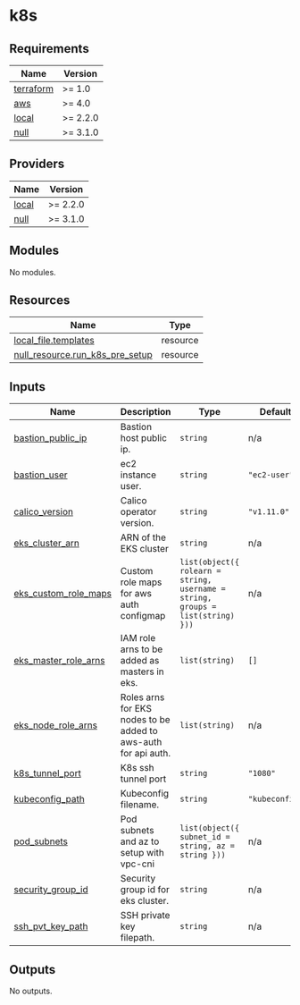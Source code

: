 # k8s

<!-- BEGINNING OF PRE-COMMIT-TERRAFORM DOCS HOOK -->
## Requirements

| Name | Version |
|------|---------|
| <a name="requirement_terraform"></a> [terraform](#requirement\_terraform) | >= 1.0 |
| <a name="requirement_aws"></a> [aws](#requirement\_aws) | >= 4.0 |
| <a name="requirement_local"></a> [local](#requirement\_local) | >= 2.2.0 |
| <a name="requirement_null"></a> [null](#requirement\_null) | >= 3.1.0 |

## Providers

| Name | Version |
|------|---------|
| <a name="provider_local"></a> [local](#provider\_local) | >= 2.2.0 |
| <a name="provider_null"></a> [null](#provider\_null) | >= 3.1.0 |

## Modules

No modules.

## Resources

| Name | Type |
|------|------|
| [local_file.templates](https://registry.terraform.io/providers/hashicorp/local/latest/docs/resources/file) | resource |
| [null_resource.run_k8s_pre_setup](https://registry.terraform.io/providers/hashicorp/null/latest/docs/resources/resource) | resource |

## Inputs

| Name | Description | Type | Default | Required |
|------|-------------|------|---------|:--------:|
| <a name="input_bastion_public_ip"></a> [bastion\_public\_ip](#input\_bastion\_public\_ip) | Bastion host public ip. | `string` | n/a | yes |
| <a name="input_bastion_user"></a> [bastion\_user](#input\_bastion\_user) | ec2 instance user. | `string` | `"ec2-user"` | no |
| <a name="input_calico_version"></a> [calico\_version](#input\_calico\_version) | Calico operator version. | `string` | `"v1.11.0"` | no |
| <a name="input_eks_cluster_arn"></a> [eks\_cluster\_arn](#input\_eks\_cluster\_arn) | ARN of the EKS cluster | `string` | n/a | yes |
| <a name="input_eks_custom_role_maps"></a> [eks\_custom\_role\_maps](#input\_eks\_custom\_role\_maps) | Custom role maps for aws auth configmap | `list(object({ rolearn = string, username = string, groups = list(string) }))` | n/a | yes |
| <a name="input_eks_master_role_arns"></a> [eks\_master\_role\_arns](#input\_eks\_master\_role\_arns) | IAM role arns to be added as masters in eks. | `list(string)` | `[]` | no |
| <a name="input_eks_node_role_arns"></a> [eks\_node\_role\_arns](#input\_eks\_node\_role\_arns) | Roles arns for EKS nodes to be added to aws-auth for api auth. | `list(string)` | n/a | yes |
| <a name="input_k8s_tunnel_port"></a> [k8s\_tunnel\_port](#input\_k8s\_tunnel\_port) | K8s ssh tunnel port | `string` | `"1080"` | no |
| <a name="input_kubeconfig_path"></a> [kubeconfig\_path](#input\_kubeconfig\_path) | Kubeconfig filename. | `string` | `"kubeconfig"` | no |
| <a name="input_pod_subnets"></a> [pod\_subnets](#input\_pod\_subnets) | Pod subnets and az to setup with vpc-cni | `list(object({ subnet_id = string, az = string }))` | n/a | yes |
| <a name="input_security_group_id"></a> [security\_group\_id](#input\_security\_group\_id) | Security group id for eks cluster. | `string` | n/a | yes |
| <a name="input_ssh_pvt_key_path"></a> [ssh\_pvt\_key\_path](#input\_ssh\_pvt\_key\_path) | SSH private key filepath. | `string` | n/a | yes |

## Outputs

No outputs.
<!-- END OF PRE-COMMIT-TERRAFORM DOCS HOOK -->
